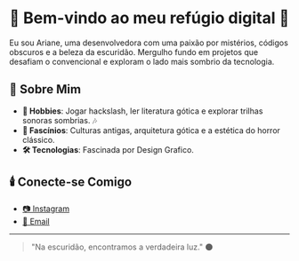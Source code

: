 # 🖤 Bem-vindo ao meu refúgio digital 🖤

Eu sou Ariane, uma desenvolvedora com uma paixão por mistérios, códigos obscuros e a beleza da escuridão. Mergulho fundo em projetos que desafiam o convencional e exploram o lado mais sombrio da tecnologia.

## 🦇 Sobre Mim

- **🎸 Hobbies**: Jogar hackslash, ler literatura gótica e explorar trilhas sonoras sombrias. 🎶
- **🔮 Fascínios**: Culturas antigas, arquitetura gótica e a estética do horror clássico. 
- **🛠️ Tecnologias**: Fascinada por Design Grafico.


## 🕯️ Conecte-se Comigo

- [📷 Instagram](https://www.instagram.com/ari.anii.ari/)
- [📧 Email](Arianenosferatu@gmail.com)

---

> "Na escuridão, encontramos a verdadeira luz." 🌑

